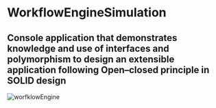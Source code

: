 # WorkflowEngineSimulation

## Console application that demonstrates knowledge and use of interfaces and polymorphism to design an extensible application following Open–closed principle in SOLID design

![worfklowEngine](https://github.com/gritNgo/WorkflowEngineSimulation/assets/136725041/400af46c-59f6-48eb-9904-e3fdbce5a6af)
